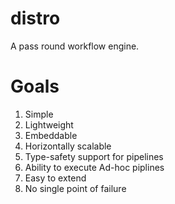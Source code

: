 # distro

A pass round workflow engine.

# Goals

1. Simple
2. Lightweight
3. Embeddable
4. Horizontally scalable
5. Type-safety support for pipelines
6. Ability to execute Ad-hoc piplines
7. Easy to extend
8. No single point of failure

